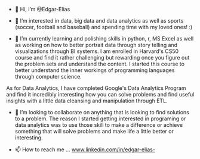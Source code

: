 - 👋 Hi, I’m @Edgar-Elias

- 👀 I’m interested in data, big data and data analytics as well as sports (soccer, football and baseball) and spending time with my loved ones! :)

- 🌱 I’m currently learning and polishing skills in python, r, MS Excel as well as working on how to better portrait data through story telling and visualizations through BI systems. I am enrolled in  Harvard's CS50 course and find it rather challenging but rewarding once you figure out the problem sets and understand the content.
I started this course to better understand the inner workings of programming languages through computer science.

As for Data Analytics, I have completed Google's Data Analytics Program and find it incredibly interesting how you can solve problems and find useful insights with a little data cleansing and manipulation through ETL. 

- 📖 I’m looking to collaborate on anything that is looking to find solutions to a problem. The reason I started getting interested in programing or data analytics was to use those skill to make a difference or achieve something that will solve problems and make life a little better or interesting.

- 📫 How to reach me ...  www.linkedin.com/in/edgar-elias-

<!---
Edgar-Elias/Edgar-Elias is a ✨ special ✨ repository because its `README.md` (this file) appears on your GitHub profile.
You can click the Preview link to take a look at your changes.
--->
